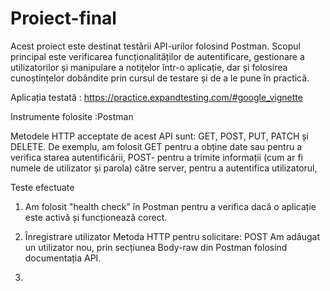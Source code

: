 # Proiect-final
Acest proiect este destinat testării API-urilor folosind Postman. Scopul principal este verificarea funcționalităților de autentificare, gestionare a utilizatorilor și manipulare a notițelor într-o aplicație, dar și folosirea cunoștințelor dobândite prin cursul de testare și de a le pune în practică. 

Aplicația testată : https://practice.expandtesting.com/#google_vignette

Instrumente folosite :Postman

Metodele HTTP acceptate de acest API sunt: GET, POST, PUT, PATCH și DELETE. De exemplu, am folosit GET pentru  a obține date sau pentru a verifica starea autentificării, POST- pentru  a trimite informații  (cum ar fi numele de utilizator și parola) către server, pentru a autentifica utilizatorul, 



Teste efectuate

1. Am folosit "health check" în Postman pentru a verifica dacă o aplicație este activă și funcționează corect.



2. Înregistrare utilizator
   Metoda HTTP pentru solicitare: POST
Am adăugat un utilizator nou, prin secțiunea Body-raw din Postman folosind documentația API.



3. 
